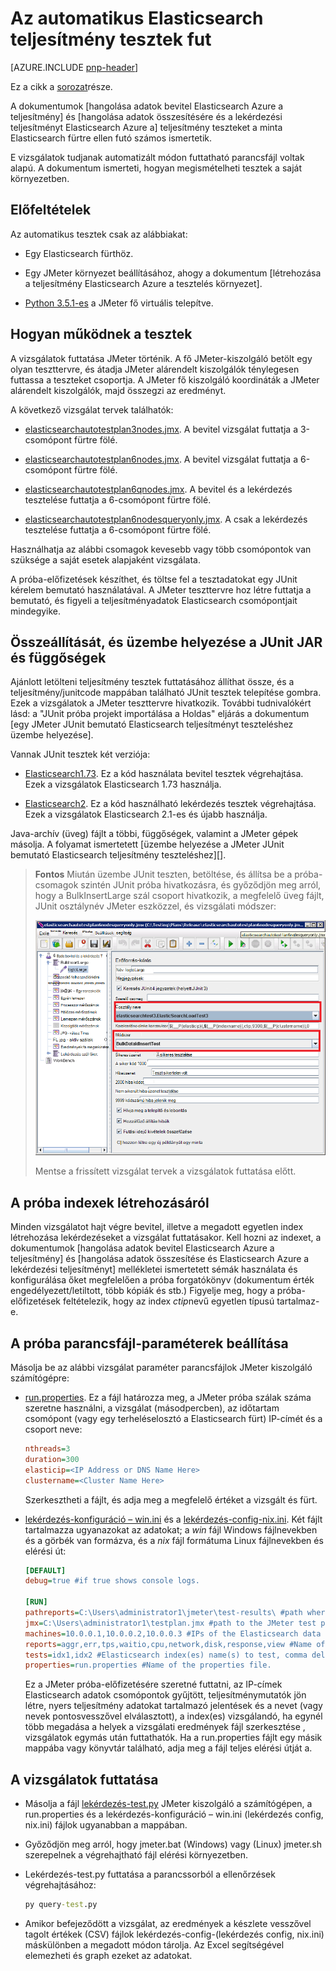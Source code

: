 
<properties
   pageTitle="Az automatikus Elasticsearch teljesítmény tesztek futó |} Microsoft Azure"
   description="A teljesítmény futásának leírása teszteli a saját környezetben."
   services=""
   documentationCenter="na"
   authors="dragon119"
   manager="bennage"
   editor=""
   tags=""/>

<tags
   ms.service="guidance"
   ms.devlang="na"
   ms.topic="article"
   ms.tgt_pltfrm="na"
   ms.workload="na"
   ms.date="09/22/2016"
   ms.author="masashin"/>
   
# <a name="running-the-automated-elasticsearch-performance-tests"></a>Az automatikus Elasticsearch teljesítmény tesztek fut

[AZURE.INCLUDE [pnp-header](../../includes/guidance-pnp-header-include.md)]

Ez a cikk a [sorozat](guidance-elasticsearch.md)része. 

A dokumentumok [hangolása adatok bevitel Elasticsearch Azure a teljesítmény] és [hangolása adatok összesítésére és a lekérdezési teljesítményt Elasticsearch Azure a] teljesítmény teszteket a minta Elasticsearch fürtre ellen futó számos ismertetik.

E vizsgálatok tudjanak automatizált módon futtatható parancsfájl voltak alapú. A dokumentum ismerteti, hogyan megismételheti tesztek a saját környezetben.

## <a name="prerequisites"></a>Előfeltételek

Az automatikus tesztek csak az alábbiakat:

-  Egy Elasticsearch fürthöz.

- Egy JMeter környezet beállításához, ahogy a dokumentum [létrehozása a teljesítmény Elasticsearch Azure a tesztelés környezet].

- [Python 3.5.1-es](https://www.python.org/downloads/release/python-351/) a JMeter fő virtuális telepítve.


## <a name="how-the-tests-work"></a>Hogyan működnek a tesztek
A vizsgálatok futtatása JMeter történik. A fő JMeter-kiszolgáló betölt egy olyan teszttervre, és átadja JMeter alárendelt kiszolgálók ténylegesen futtassa a teszteket csoportja. A JMeter fő kiszolgáló koordináták a JMeter alárendelt kiszolgálók, majd összegzi az eredményt.

A következő vizsgálat tervek találhatók:

* [elasticsearchautotestplan3nodes.jmx](https://github.com/mspnp/azure-guidance/blob/master/ingestion-and-query-tests/templates/elasticsearchautotestplan3nodes.jmx). A bevitel vizsgálat futtatja a 3-csomópont fürtre fölé.

* [elasticsearchautotestplan6nodes.jmx](https://github.com/mspnp/azure-guidance/blob/master/ingestion-and-query-tests/templates/elasticsearchautotestplan6nodes.jmx). A bevitel vizsgálat futtatja a 6-csomópont fürtre fölé.

* [elasticsearchautotestplan6qnodes.jmx](https://github.com/mspnp/azure-guidance/blob/master/ingestion-and-query-tests/templates/elasticsearchautotestplan6qnodes.jmx). A bevitel és a lekérdezés tesztelése futtatja a 6-csomópont fürtre fölé.

* [elasticsearchautotestplan6nodesqueryonly.jmx](https://github.com/mspnp/azure-guidance/blob/master/ingestion-and-query-tests/templates/elasticsearchautotestplan6nodesqueryonly.jmx). A csak a lekérdezés tesztelése futtatja a 6-csomópont fürtre fölé.


Használhatja az alábbi csomagok kevesebb vagy több csomópontok van szüksége a saját esetek alapjaként vizsgálata.

A próba-előfizetések készíthet, és töltse fel a tesztadatokat egy JUnit kérelem bemutató használatával. A JMeter teszttervre hoz létre futtatja a bemutató, és figyeli a teljesítményadatok Elasticsearch csomópontjait mindegyike.  

## <a name="building-and-deploying-the-junit-jar-and-dependencies"></a>Összeállítását, és üzembe helyezése a JUnit JAR és függőségek
Ajánlott letölteni teljesítmény tesztek futtatásához állíthat össze, és a teljesítmény/junitcode mappában található JUnit tesztek telepítése gombra. Ezek a vizsgálatok a JMeter teszttervre hivatkozik. További tudnivalókért lásd: a "JUnit próba projekt importálása a Holdas" eljárás a dokumentum [egy JMeter JUnit bemutató Elasticsearch teljesítményt teszteléshez üzembe helyezése].

Vannak JUnit tesztek két verziója: 

- [Elasticsearch1.73](https://github.com/mspnp/azure-guidance/tree/master/ingestion-and-query-tests/junitcode/elasticsearch1.73). Ez a kód használata bevitel tesztek végrehajtása. Ezek a vizsgálatok Elasticsearch 1.73 használja.

- [Elasticsearch2](https://github.com/mspnp/azure-guidance/tree/master/ingestion-and-query-tests/junitcode/elasticsearch2). Ez a kód használható lekérdezés tesztek végrehajtása. Ezek a vizsgálatok Elasticsearch 2.1-es és újabb használja.

Java-archív (üveg) fájlt a többi, függőségek, valamint a JMeter gépek másolja. A folyamat ismertetett [üzembe helyezése a JMeter JUnit bemutató Elasticsearch teljesítmény teszteléshez][]. 

> **Fontos** Miután üzembe JUnit teszten, betöltése, és állítsa be a próba-csomagok szintén JUnit próba hivatkozásra, és győződjön meg arról, hogy a BulkInsertLarge szál csoport hivatkozik, a megfelelő üveg fájlt, JUnit osztálynév JMeter eszközzel, és vizsgálati módszer:
> 
> ![](./media/guidance-elasticsearch/performance-tests-image1.png)
> 
> Mentse a frissített vizsgálat tervek a vizsgálatok futtatása előtt.

## <a name="creating-the-test-indexes"></a>A próba indexek létrehozásáról
Minden vizsgálatot hajt végre bevitel, illetve a megadott egyetlen index létrehozása lekérdezéseket a vizsgálat futtatásakor. Kell hozni az indexet, a dokumentumok [hangolása adatok bevitel Elasticsearch Azure a teljesítmény] és [hangolása adatok összesítése és Elasticsearch Azure a lekérdezési teljesítményt] mellékletei ismertetett sémák használata és konfigurálása őket megfelelően a próba forgatókönyv (dokumentum érték engedélyezett/letiltott, több kópiák és stb.) Figyelje meg, hogy a próba-előfizetések feltételezik, hogy az index *ctip*nevű egyetlen típusú tartalmaz-e.

## <a name="configuring-the-test-script-parameters"></a>A próba parancsfájl-paraméterek beállítása
Másolja be az alábbi vizsgálat paraméter parancsfájlok JMeter kiszolgáló számítógépre:

* [run.properties](https://github.com/mspnp/azure-guidance/blob/master/ingestion-and-query-tests/run.properties). Ez a fájl határozza meg, a JMeter próba szálak száma szeretne használni, a vizsgálat (másodpercben), az időtartam csomópont (vagy egy terheléselosztó a Elasticsearch fürt) IP-címét és a csoport neve:

  ```ini
  nthreads=3
  duration=300
  elasticip=<IP Address or DNS Name Here>
  clustername=<Cluster Name Here>
  ```
  
  Szerkesztheti a fájlt, és adja meg a megfelelő értéket a vizsgált és fürt.

* [lekérdezés-konfiguráció – win.ini](https://github.com/mspnp/azure-guidance/blob/master/ingestion-and-query-tests/query-config-win.ini) és a [lekérdezés-config-nix.ini](https://github.com/mspnp/azure-guidance/blob/master/ingestion-and-query-tests/query-config-nix.ini). Két fájlt tartalmazza ugyanazokat az adatokat; a *win* fájl Windows fájlnevekben és a görbék van formázva, és a *nix* fájl formátuma Linux fájlnevekben és elérési út:

  ```ini
  [DEFAULT]
  debug=true #if true shows console logs.

  [RUN]
  pathreports=C:\Users\administrator1\jmeter\test-results\ #path where tests results are saved.
  jmx=C:\Users\administrator1\testplan.jmx #path to the JMeter test plan.
  machines=10.0.0.1,10.0.0.2,10.0.0.3 #IPs of the Elasticsearch data nodes separated by commas.
  reports=aggr,err,tps,waitio,cpu,network,disk,response,view #Name of the reports separated by commas.
  tests=idx1,idx2 #Elasticsearch index(es) name(s) to test, comma delimited if more than one.
  properties=run.properties #Name of the properties file.
  ```

  Ez a JMeter próba-előfizetésére szeretné futtatni, az IP-címek Elasticsearch adatok csomópontok gyűjtött, teljesítménymutatók jön létre, nyers teljesítmény adatokat tartalmazó jelentések és a nevet (vagy nevek pontosvesszővel elválasztott), a index(es) vizsgálandó, ha egynél több megadása a helyek a vizsgálati eredmények fájl szerkesztése , vizsgálatok egymás után futtathatók. Ha a run.properties fájlt egy másik mappába vagy könyvtár található, adja meg a fájl teljes elérési útját a.

## <a name="running-the-tests"></a>A vizsgálatok futtatása

* Másolja a fájl [lekérdezés-test.py](https://github.com/mspnp/azure-guidance/blob/master/ingestion-and-query-tests/query-test.py) JMeter kiszolgáló a számítógépen, a run.properties és a lekérdezés-konfiguráció – win.ini (lekérdezés config, nix.ini) fájlok ugyanabban a mappában.

* Győződjön meg arról, hogy jmeter.bat (Windows) vagy (Linux) jmeter.sh szerepelnek a végrehajtható fájl elérési környezetben.

* Lekérdezés-test.py futtatása a parancssorból a ellenőrzések végrehajtásához:

  ```cmd
  py query-test.py
  ```

* Amikor befejeződött a vizsgálat, az eredmények a készlete vesszővel tagolt értékek (CSV) fájlok lekérdezés-config-(lekérdezés config, nix.ini) máskülönben a megadott módon tárolja. Az Excel segítségével elemezheti és graph ezeket az adatokat.


[Adatok bevitel Elasticsearch Azure a teljesítmény javítása]: guidance-elasticsearch-tuning-data-ingestion-performance.md
[Adatok összesítése és Elasticsearch Azure a lekérdezési teljesítmény javítása]: guidance-elasticsearch-tuning-data-aggregation-and-query-performance.md
[A környezet vizsgálata Elasticsearch Azure a teljesítmény létrehozása]: guidance-elasticsearch-creating-performance-testing-environment.md
[Üzembe helyezése a JMeter JUnit bemutató Elasticsearch teljesítmény tesztelése]: guidance-elasticsearch-deploying-jmeter-junit-sampler.md
